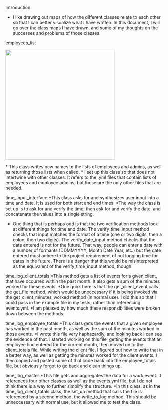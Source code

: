 Introduction
* I like drawing out maps of how the different classes relate to each other so that I can better visualize what I have written. In this document, I will go over the class maps I have drawn, and some of my thoughts on the successes and problems of those classes.

employees_list
<p>
  <img src="/reference_pictures/employees_list.jpg" width="350"/>
</p>
* This class writes new names to the lists of employees and admins, as well as returning those lists when called.
* I set up this class so that does not intertwine with other classes. It refers to the .yml files that contain lists of employees and employee admins, but those are the only other files that are needed.

time_input_interface
*This class asks for and synthesizes user input into a time and date. It is used for both start and end times.
*The way the class is set up is to ask for and verify the time, then ask for and verify the date, and concatenate the values into a single string.
* One thing that is perhaps odd is that the two verification methods look at different things for time and date. The verify_time_input method checks that input matches the format of a time (one or two digits, then a colon, then two digits). The verify_date_input method checks that the date entered is not for the future. That way, people can enter a date with a number of formants (DDMMYYYY, Month Date Year, etc.) but the date entered must adhere to the project requirement of not logging time for dates in the future. There is a danger that this would be misinterpreted as the equivalent of the verify_time_input method, though.

time_log_client_totals
*This method gets a list of events for a given client, that have occurred within the past month. It also gets a sum of the minutes worked for these events.
*One quirk here is that the get_client_event calls the get_file method, which would be uneccessary if it is being invoked via the get_client_minutes_worked method (in normal use). I did this so that I could pass in the example file in my tests, rather than referencing events.yml.
*I am pleased by how much these responsibilities were broken down between the methods.

time_log_employee_totals
*This class gets the events that a given employee has worked in the past month, as well as the sum of the minutes worked in those events.
*I wrote this file very haphazardly, and looking back I can see the evidence of that. I started working on this file, getting the events that an employee had entered for the current month, then moved on to the client_totals file. While writing the client file, I figured out how to write that in a better way, as well as getting the minutes worked for the client events. I then copied and pasted some of that code back into the employee_totals file, but obviously forgot to go back and clean things up.

time_log_master
*This file gets and aggregates the data for a work event. It references four other classes as well as the events.yml file, but I do not think there is a way to further simplify the structure.
*In this class, as in the time_log_client_totals class, the set_up method that calls the file is referenced by a second method, the write_to_log method. This should be unneccessary with normal use, but it allowed me to test the class.





